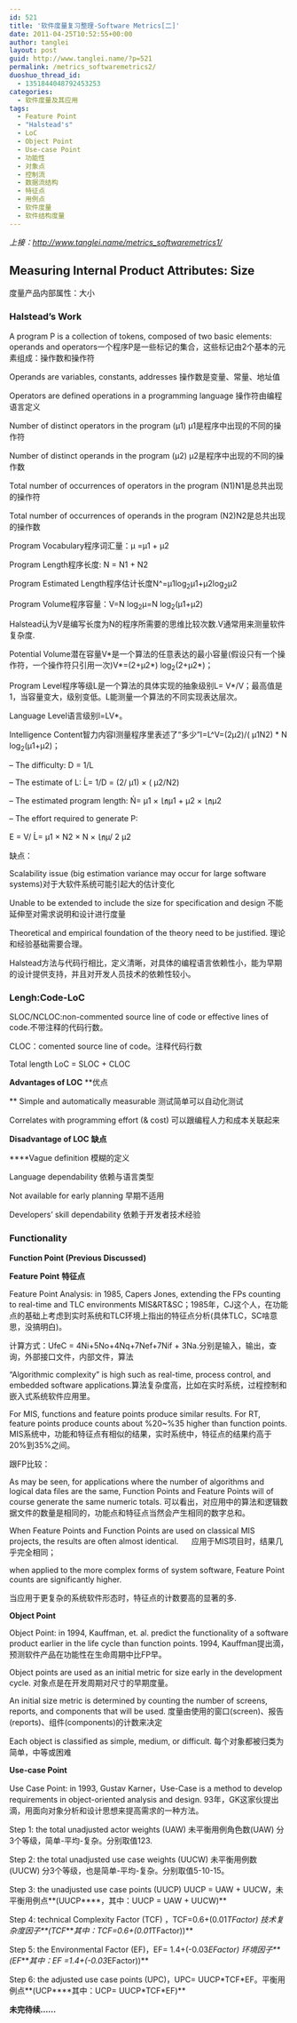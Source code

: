 ```yaml
---
id: 521
title: '软件度量复习整理-Software Metrics[二]'
date: 2011-04-25T10:52:55+00:00
author: tanglei
layout: post
guid: http://www.tanglei.name/?p=521
permalink: /metrics_softwaremetrics2/
duoshuo_thread_id:
  - 1351844048792453253
categories:
  - 软件度量及其应用
tags:
  - Feature Point
  - "Halstead's"
  - LoC
  - Object Point
  - Use-case Point
  - 功能性
  - 对象点
  - 控制流
  - 数据流结构
  - 特征点
  - 用例点
  - 软件度量
  - 软件结构度量
---
```

<address>
  上接：<a href="http://www.tanglei.name/metrics_softwaremetrics1/">http://www.tanglei.name/metrics_softwaremetrics1/</a>
</address>

## Measuring Internal Product Attributes: Size

度量产品内部属性：大小

### Halstead’s Work

A program P is a collection of tokens, composed of two basic elements: operands and operators一个程序P是一些标记的集合，这些标记由2个基本的元素组成：操作数和操作符

Operands are variables, constants, addresses 操作数是变量、常量、地址值

Operators are defined operations in a programming language 操作符由编程语言定义

Number of distinct operators in the program (μ1) μ1是程序中出现的不同的操作符

Number of distinct operands in the program (μ2) μ2是程序中出现的不同的操作数

Total number of occurrences of operators in the program (N1)N1是总共出现的操作符

Total number of occurrences of operands in the program (N2)N2是总共出现的操作数

Program Vocabulary程序词汇量：μ =μ1 + μ2

Program Length程序长度: N = N1 + N2

Program Estimated Length程序估计长度N^=μ1log<sub>2</sub>μ1+μ2log<sub>2</sub>μ2

Program Volume程序容量：V=N log<sub>2</sub>μ=N log<sub>2</sub>(μ1+μ2)

Halstead认为V是编写长度为N的程序所需要的思维比较次数.V通常用来测量软件复杂度.

Potential Volume潜在容量V\*是一个算法的任意表达的最小容量(假设只有一个操作符，一个操作符只引用一次)V\*=(2+μ2*) log<sub>2</sub>(2+μ2*)；

Program Level程序等级L是一个算法的具体实现的抽象级别L= V*/V；最高值是1，当容量变大，级别变低。L能测量一个算法的不同实现表达层次。

Language Level语言级别l=LV*。

Intelligence Content智力内容I测量程序里表述了“多少”I=L^V=(2μ2)/( μ1N2) * N log<sub>2</sub>(μ1+μ2)；

– The difficulty: D = 1/L

– The estimate of L: Ĺ= 1/D = (2/ µ1) × ( µ2/N2)

– The estimated program length: Ń= µ1 × ㏑µ1 + µ2 × ㏑µ2

– The effort required to generate P:

E = V/ Ĺ= µ1 × N2 × N × ㏑µ/ 2 µ2

缺点：

Scalability issue (big estimation variance may occur for large software systems)对于大软件系统可能引起大的估计变化

Unable to be extended to include the size for specification and design 不能延伸至对需求说明和设计进行度量

Theoretical and empirical foundation of the theory need to be justified. 理论和经验基础需要合理。

Halstead方法与代码行相比，定义清晰，对具体的编程语言依赖性小，能为早期的设计提供支持，并且对开发人员技术的依赖性较小。

### Lengh:Code-LoC

SLOC/NCLOC:non-commented source line of code or effective lines of code.不带注释的代码行数。

CLOC：comented source line of code。注释代码行数

Total length LoC = SLOC + CLOC

**Advantages of LOC** **优点
  
** Simple and automatically measurable 测试简单可以自动化测试

Correlates with programming effort (& cost) 可以跟编程人力和成本关联起来

**Disadvantage of LOC** **缺点**

 ****Vague definition 模糊的定义

Language dependability 依赖与语言类型

Not available for early planning 早期不适用

Developers’ skill dependability 依赖于开发者技术经验

### Functionality

**Function Point (Previous Discussed)**

**Feature Point** **特征点**

Feature Point Analysis: in 1985, Capers Jones, extending the FPs counting to real-time and TLC environments MIS&RT&SC；1985年，CJ这个人，在功能点的基础上考虑到实时系统和TLC环境上指出的特征点分析(具体TLC，SC啥意思，没搞明白)。

计算方式：UfeC = 4Ni+5No+4Nq+7Nef+7Nif + 3Na.分别是输入，输出，查询，外部接口文件，内部文件，算法

“Algorithmic complexity” is high such as real-time, process control, and embedded software applications.算法复杂度高，比如在实时系统，过程控制和嵌入式系统软件应用里。

For MIS, functions and feature points produce similar results. For RT, feature points produce counts about %20~%35 higher than function points. MIS系统中，功能和特征点有相似的结果，实时系统中，特征点的结果约高于20%到35%之间。

跟FP比较：

As may be seen, for applications where the number of algorithms and logical data files are the same, Function Points and Feature Points will of course generate the same numeric totals. 可以看出，对应用中的算法和逻辑数据文件的数量是相同的，功能点和特征点当然会产生相同的数字总和。

When Feature Points and Function Points are used on classical MIS projects, the results are often almost identical.      应用于MIS项目时，结果几乎完全相同；

when applied to the more complex forms of system software, Feature Point counts are significantly higher.

当应用于更复杂的系统软件形态时，特征点的计数要高的显著的多.

**Object Point**

Object Point: in 1994, Kauffman, et. al. predict the functionality of a software product earlier in the life cycle than function points. 1994, Kauffman提出滴，预测软件产品在功能性在生命周期中比FP早。

Object points are used as an initial metric for size early in the development cycle. 对象点是在开发周期对尺寸的早期度量。

An initial size metric is determined by counting the number of screens, reports, and components that will be used. 度量由使用的窗口(screen)、报告(reports)、组件(components)的计数来决定

Each object is classified as simple, medium, or difficult. 每个对象都被归类为简单，中等或困难

**Use-case Point**

Use Case Point: in 1993, Gustav Karner，Use-Case is a method to develop requirements in object-oriented analysis and design. 93年，GK这家伙提出滴，用面向对象分析和设计思想来提高需求的一种方法。

Step 1: the total unadjusted actor weights (UAW) 未平衡用例角色数(UAW) 分3个等级，简单-平均-复杂。分别取值123.

Step 2: the total unadjusted use case weights (UUCW) 未平衡用例数(UUCW) 分3个等级，也是简单-平均-复杂。分别取值5-10-15。

Step 3: the unadjusted use case points (UUCP) UUCP = UAW + UUCW，未平衡用例点**(UUCP****，其中：UUCP = UAW + UUCW)**

Step 4: technical Complexity Factor (TCF) ，TCF=0.6+(0.01*TFactor) 技术复杂度因子**(TCF****其中：TCF=0.6+(0.01*TFactor))**

Step 5: the Environmental Factor (EF)，EF= 1.4+(-0.03*EFactor) 环境因子**(EF****其中：EF =1.4+(-0.03*EFactor))**

Step 6: the adjusted use case points (UPC)，UPC= UUCP\*TCF\*EF。平衡用例点**(UCP****其中：UCP= UUCP\*TCF\*EF)**

**未完待续……**